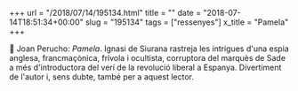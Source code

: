 +++
url = "/2018/07/14/195134.html"
title = ""
date = "2018-07-14T18:51:34+00:00"
slug = "195134"
tags = ["ressenyes"]
x_title = "Pamela"
+++

📖 Joan Perucho: *Pamela*. Ignasi de Siurana rastreja les intrigues d'una espia anglesa, francmaçònica, frívola i ocultista, corruptora del marquès de Sade a més d'introductora del verí de la revolució liberal a Espanya. Divertiment de l'autor i, sens dubte, també per a aquest lector.

